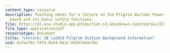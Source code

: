 ```yaml
---
content_type: resource
description: Teaching notes for a lecture on the Pilgrim Nuclear Power Station control
  board and its basic safety functions.
file: https://ol-ocw-studio-app-production.s3.amazonaws.com/courses/22-091-nuclear-reactor-safety-spring-2008/da7ee79cf4f30a54061c942d744ac76c_MIT22_091S08_lec18note.pdf
file_type: application/pdf
resourcetype: Document
title: "Lecture: 18 \u2013 Pilgrim Station Background Information"
uid: da7ee79c-f4f3-0a54-061c-942d744ac76c
---
```

